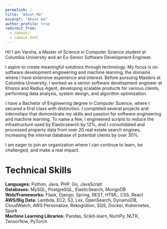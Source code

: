 ```yaml
---
permalink: /
title: "About Me"
excerpt: "About me"
author_profile: true
redirect_from: 
  - /about/
  - /about.html
---
```

Hi! I am Varsha, a Master of Science in Computer Science student at Columbia University and an Ex-Senior Software Development Engineer.

I aspire to create meaningful solutions through technology. My focus is on software development engineering and machine learning, the domains where I have extensive experience and interest. Before pursuing Masters at Columbia University, I worked as a senior software development engineer at Khoros and Radius Agent, developing scalable products for various clients, performing data analysis, system design, and algorithm optimization.

I have a Bachelor of Engineering degree in Computer Science, where I secured a first class with distinction. I completed several projects and internships that demonstrate my skills and passion for software engineering and machine learning. To name a few, I engineered scripts to reduce the infrastructure used by Elasticsearch by 12%, and I consolidated and processed property data from over 20 real estate search engines, increasing the internal database of potential clients by over 30%. 

I am eager to join an organization where I can continue to learn, be challenged, and make a real impact.


Technical Skills
======
**Languages:** Python, Java, PHP, Go, JavaScript\
**Databases:** MySQL, PostgreSQL, ElasticSearch, MongoDB\
**Web/Frameworks:** Flask, Django, Spring, REST, HTML, CSS, React\
**AWS/Big Data:** Lambda, EC2, S3, Lex, OpenSearch, DynamoDB, CloudWatch, AWS Personalize, Rekognition, SQS, Docker, Kubernetes, Spark\
**Machine Learning Libraries:** Pandas, Scikit-learn, NumPy, NLTK, Tensorflow, PyTorch
